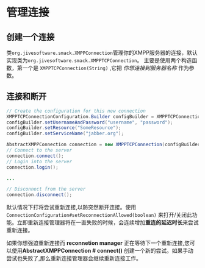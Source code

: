 # 管理连接
## 创建一个连接
类`org.jivesoftware.smack.XMPPConnection`管理你的XMPP服务器的连接，默认实现类为`org.jivesoftware.smack.XMPPTCPConnection`。
主要是使用两个构造函数，第一个是 `XMPPTCPConnection(String)` ,它把 *你想连接到服务器名称* 作为参数。

## 连接和断开
```java
// Create the configuration for this new connection
XMPPTCPConnectionConfiguration.Builder configBuilder = XMPPTCPConnectionConfiguration.builder();
configBuilder.setUsernameAndPassword("username", "password");
configBuilder.setResource("SomeResource");
configBuilder.setServiceName("jabber.org");

AbstractXMPPConnection connection = new XMPPTCPConnection(configBuilder.build());
// Connect to the server
connection.connect();
// Login into the server
connection.login();

...

// Disconnect from the server
connection.disconnect();
```

默认情况下打将尝试重新连接,以防突然断开连接。使用 `ConnectionConfiguration#setReconnectionAllowed(boolean)` 来打开/关闭此功能。立即重新连接管理器将在一直失败的时候，会连续增加**重连的延迟时长**来尝试重新连接。

如果你想强迫重新连接而 **reconnetion manager** 正在等待下一个重新连接,您可以使用**AbstractXMPPConnection # connect()** 创建一个新的尝试。如果手动尝试也失败了,那么重新连接管理器会继续重新连接工作。
